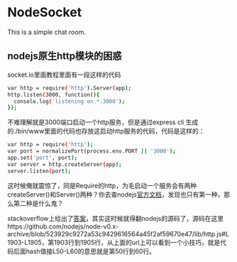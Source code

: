# NodeSocket
This is a simple chat room.

## nodejs原生http模块的困惑

socket.io里面教程里面有一段这样的代码
``` bash
var http = require('http').Server(app);
http.listen(3000, function(){
  console.log('listening on *:3000');
});
```

不难理解就是3000端口启动一个http服务，但是通过express cli 生成的./bin/www里面的代码也存放这启动http服务的代码，代码是这样的：

``` bash
var http = require('http');
var port = normalizePort(process.env.PORT || '3000');
app.set('port', port);
var server = http.createServer(app);
server.listen(port);
```

这时候俺就震惊了，同是Require的http，为毛启动一个服务会有两种createServer()和Server()两种？你去查nodejs[官方文档](https://nodejs.org/api/http.html)，发现也只有第一种，那么第二种是什么鬼？

stackoverflow上给出了[答案](http://stackoverflow.com/questions/26921117/http-createserverapp-v-http-serverapp)，其实这时候就得翻nodejs的源码了，源码在这里https://github.com/nodejs/node-v0.x-archive/blob/523929c9272a53c9429616564a45f2af59670e47/lib/http.js#L1903-L1905，第1903行到1905行，从上面的url上可以看到一个小技巧，就是代码后面hash值接L50-L60的意思就是第50行到60行。
